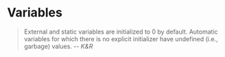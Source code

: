 # Variables
> External and static variables are initialized to 0 by default. Automatic variables for which there is no explicit initializer have undefined (i.e., garbage) values.
> -- <cite> K&R </cite>
